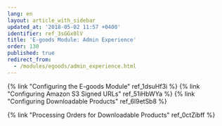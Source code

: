 ```yaml
---
lang: en
layout: article_with_sidebar
updated_at: '2018-05-02 11:57 +0400'
identifier: ref_3sGGx0lV
title: 'E-goods Module: Admin Experience'
order: 130
published: true
redirect_from:
  - /modules/egoods/admin_experience.html
---
```

{% link "Configuring the E-goods Module" ref_1dsuHf3i %}
{% link "Configuring Amazon S3 Signed URLs" ref_51iHbWYa %}
{% link "Configuring Downloadable Products" ref_6l9etSb8 %}

{% link "Processing Orders for Downloadable Products" ref_0ctZibff %}
